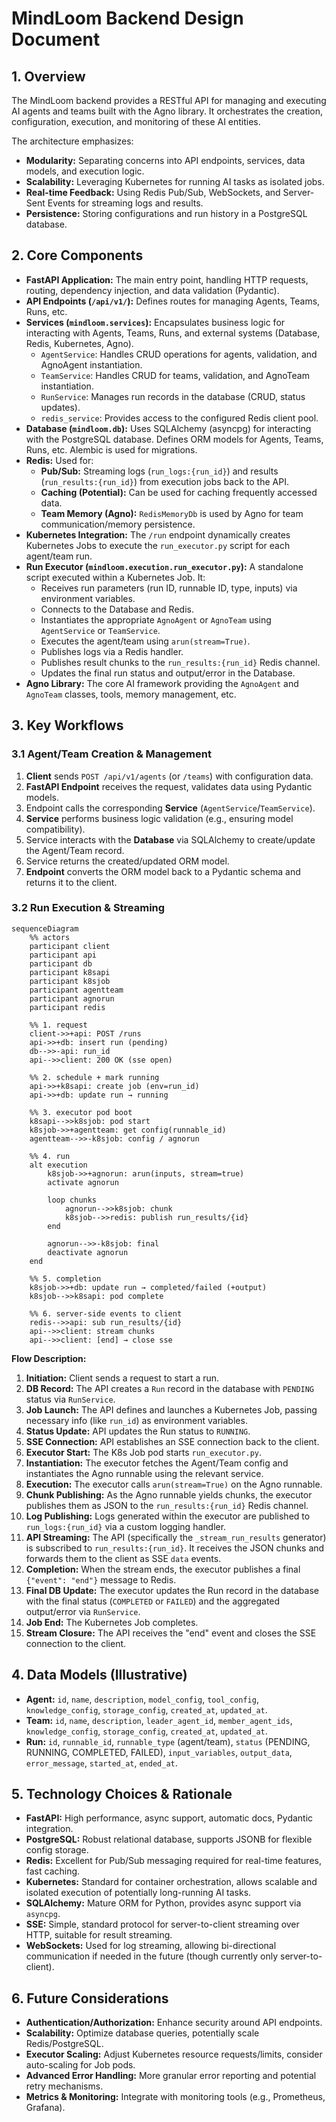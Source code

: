 # MindLoom Backend Design Document

## 1. Overview

The MindLoom backend provides a RESTful API for managing and executing AI agents and teams built with the Agno library. It orchestrates the creation, configuration, execution, and monitoring of these AI entities.

The architecture emphasizes:
*   **Modularity:** Separating concerns into API endpoints, services, data models, and execution logic.
*   **Scalability:** Leveraging Kubernetes for running AI tasks as isolated jobs.
*   **Real-time Feedback:** Using Redis Pub/Sub, WebSockets, and Server-Sent Events for streaming logs and results.
*   **Persistence:** Storing configurations and run history in a PostgreSQL database.

## 2. Core Components

*   **FastAPI Application:** The main entry point, handling HTTP requests, routing, dependency injection, and data validation (Pydantic).
*   **API Endpoints (`/api/v1/`):** Defines routes for managing Agents, Teams, Runs, etc.
*   **Services (`mindloom.services`):** Encapsulates business logic for interacting with Agents, Teams, Runs, and external systems (Database, Redis, Kubernetes, Agno).
    *   `AgentService`: Handles CRUD operations for agents, validation, and AgnoAgent instantiation.
    *   `TeamService`: Handles CRUD for teams, validation, and AgnoTeam instantiation.
    *   `RunService`: Manages run records in the database (CRUD, status updates).
    *   `redis_service`: Provides access to the configured Redis client pool.
*   **Database (`mindloom.db`):** Uses SQLAlchemy (asyncpg) for interacting with the PostgreSQL database. Defines ORM models for Agents, Teams, Runs, etc. Alembic is used for migrations.
*   **Redis:** Used for:
    *   **Pub/Sub:** Streaming logs (`run_logs:{run_id}`) and results (`run_results:{run_id}`) from execution jobs back to the API.
    *   **Caching (Potential):** Can be used for caching frequently accessed data.
    *   **Team Memory (Agno):** `RedisMemoryDb` is used by Agno for team communication/memory persistence.
*   **Kubernetes Integration:** The `/run` endpoint dynamically creates Kubernetes Jobs to execute the `run_executor.py` script for each agent/team run.
*   **Run Executor (`mindloom.execution.run_executor.py`):** A standalone script executed within a Kubernetes Job. It:
    *   Receives run parameters (run ID, runnable ID, type, inputs) via environment variables.
    *   Connects to the Database and Redis.
    *   Instantiates the appropriate `AgnoAgent` or `AgnoTeam` using `AgentService` or `TeamService`.
    *   Executes the agent/team using `arun(stream=True)`.
    *   Publishes logs via a Redis handler.
    *   Publishes result chunks to the `run_results:{run_id}` Redis channel.
    *   Updates the final run status and output/error in the Database.
*   **Agno Library:** The core AI framework providing the `AgnoAgent` and `AgnoTeam` classes, tools, memory management, etc.

## 3. Key Workflows

### 3.1 Agent/Team Creation & Management

1.  **Client** sends `POST /api/v1/agents` (or `/teams`) with configuration data.
2.  **FastAPI Endpoint** receives the request, validates data using Pydantic models.
3.  Endpoint calls the corresponding **Service** (`AgentService`/`TeamService`).
4.  **Service** performs business logic validation (e.g., ensuring model compatibility).
5.  Service interacts with the **Database** via SQLAlchemy to create/update the Agent/Team record.
6.  Service returns the created/updated ORM model.
7.  **Endpoint** converts the ORM model back to a Pydantic schema and returns it to the client.

### 3.2 Run Execution & Streaming

```mermaid
sequenceDiagram
    %% actors
    participant client
    participant api
    participant db
    participant k8sapi
    participant k8sjob
    participant agentteam
    participant agnorun
    participant redis

    %% 1. request
    client->>+api: POST /runs
    api->>+db: insert run (pending)
    db-->>-api: run_id
    api-->>client: 200 OK (sse open)

    %% 2. schedule + mark running
    api->>+k8sapi: create job (env=run_id)
    api->>+db: update run → running

    %% 3. executor pod boot
    k8sapi-->>k8sjob: pod start
    k8sjob->>+agentteam: get config(runnable_id)
    agentteam-->>-k8sjob: config / agnorun

    %% 4. run
    alt execution
        k8sjob->>+agnorun: arun(inputs, stream=true)
        activate agnorun

        loop chunks
            agnorun-->>k8sjob: chunk
            k8sjob-->>redis: publish run_results/{id}
        end

        agnorun-->>-k8sjob: final
        deactivate agnorun
    end

    %% 5. completion
    k8sjob->>+db: update run → completed/failed (+output)
    k8sjob-->>k8sapi: pod complete

    %% 6. server-side events to client
    redis-->>api: sub run_results/{id}
    api-->>client: stream chunks
    api-->>client: [end] → close sse
```

**Flow Description:**

1.  **Initiation:** Client sends a request to start a run.
2.  **DB Record:** The API creates a `Run` record in the database with `PENDING` status via `RunService`.
3.  **Job Launch:** The API defines and launches a Kubernetes Job, passing necessary info (like `run_id`) as environment variables.
4.  **Status Update:** API updates the Run status to `RUNNING`.
5.  **SSE Connection:** API establishes an SSE connection back to the client.
6.  **Executor Start:** The K8s Job pod starts `run_executor.py`.
7.  **Instantiation:** The executor fetches the Agent/Team config and instantiates the Agno runnable using the relevant service.
8.  **Execution:** The executor calls `arun(stream=True)` on the Agno runnable.
9.  **Chunk Publishing:** As the Agno runnable yields chunks, the executor publishes them as JSON to the `run_results:{run_id}` Redis channel.
10. **Log Publishing:** Logs generated within the executor are published to `run_logs:{run_id}` via a custom logging handler.
11. **API Streaming:** The API (specifically the `_stream_run_results` generator) is subscribed to `run_results:{run_id}`. It receives the JSON chunks and forwards them to the client as SSE `data` events.
12. **Completion:** When the stream ends, the executor publishes a final `{"event": "end"}` message to Redis.
13. **Final DB Update:** The executor updates the Run record in the database with the final status (`COMPLETED` or `FAILED`) and the aggregated output/error via `RunService`.
14. **Job End:** The Kubernetes Job completes.
15. **Stream Closure:** The API receives the "end" event and closes the SSE connection to the client.

## 4. Data Models (Illustrative)

*   **Agent:** `id`, `name`, `description`, `model_config`, `tool_config`, `knowledge_config`, `storage_config`, `created_at`, `updated_at`.
*   **Team:** `id`, `name`, `description`, `leader_agent_id`, `member_agent_ids`, `knowledge_config`, `storage_config`, `created_at`, `updated_at`.
*   **Run:** `id`, `runnable_id`, `runnable_type` (agent/team), `status` (PENDING, RUNNING, COMPLETED, FAILED), `input_variables`, `output_data`, `error_message`, `started_at`, `ended_at`.

## 5. Technology Choices & Rationale

*   **FastAPI:** High performance, async support, automatic docs, Pydantic integration.
*   **PostgreSQL:** Robust relational database, supports JSONB for flexible config storage.
*   **Redis:** Excellent for Pub/Sub messaging required for real-time features, fast caching.
*   **Kubernetes:** Standard for container orchestration, allows scalable and isolated execution of potentially long-running AI tasks.
*   **SQLAlchemy:** Mature ORM for Python, provides async support via `asyncpg`.
*   **SSE:** Simple, standard protocol for server-to-client streaming over HTTP, suitable for result streaming.
*   **WebSockets:** Used for log streaming, allowing bi-directional communication if needed in the future (though currently only server-to-client).

## 6. Future Considerations

*   **Authentication/Authorization:** Enhance security around API endpoints.
*   **Scalability:** Optimize database queries, potentially scale Redis/PostgreSQL.
*   **Executor Scaling:** Adjust Kubernetes resource requests/limits, consider auto-scaling for Job pods.
*   **Advanced Error Handling:** More granular error reporting and potential retry mechanisms.
*   **Metrics & Monitoring:** Integrate with monitoring tools (e.g., Prometheus, Grafana).

